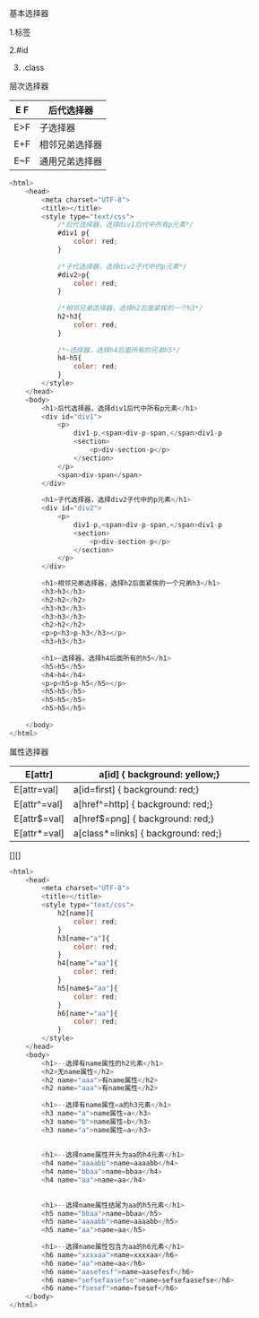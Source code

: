 基本选择器

1.标签

2.#id

3. .class





层次选择器

| E F | 后代选择器 |
| - | - |
| E&gt;F | 子选择器 |
| E+F | 相邻兄弟选择器 |
| E~F | 通用兄弟选择器 |




```javascript
<html>
	<head>
		<meta charset="UTF-8">
		<title></title>
		<style type="text/css">
			/*后代选择器，选择div1后代中所有p元素*/
			#div1 p{
				color: red;
			}
			
			/*子代选择器，选择div2子代中的p元素*/
			#div2>p{
				color: red;
			}
			
			/*相邻兄弟选择器，选择h2后面紧挨的一个h3*/
			h2+h3{
				color: red;
			}
			
			/*~选择器，选择h4后面所有的兄弟h5*/
			h4~h5{
				color: red;
			}
		</style>
	</head>
	<body>
		<h1>后代选择器，选择div1后代中所有p元素</h1>
		<div id="div1">
			<p>
				div1-p,<span>div-p-span,</span>div1-p
				<section>
					<p>div-section-p</p>
				</section>
			</p>
			<span>div-span</span>
		</div>
		
		<h1>子代选择器，选择div2子代中的p元素</h1>
		<div id="div2">
			<p>
				div1-p,<span>div-p-span,</span>div1-p
				<section>
					<p>div-section-p</p>
				</section>
			</p>
		</div>
		
		<h1>相邻兄弟选择器，选择h2后面紧挨的一个兄弟h3</h1>
		<h3>h3</h3>
		<h2>h2</h2>
		<h3>h3</h3>
		<h3>h3</h3>
		<h2>h2</h2>
		<p>p<h3>p-h3</h3></p>
		<h3>h3</h3>
		
		<h1>~选择器，选择h4后面所有的h5</h1>
		<h5>h5</h5>
		<h4>h4</h4>
		<p>p<h5>p-h5</h5></p>
		<h5>h5</h5>
		<h5>h5</h5>
		<h5>h5</h5>
		
	</body>
</html>
```



属性选择器

| E[attr] | a[id] { background: yellow;} |
| - | - |
| E[attr=val] | a[id=first] { background: red;} |
| E[attr^=val] | a[href^=http] { background: red;} |
| E[attr$=val] | a[href$=png] { background: red;}              |
| E[attr\*=val] | a[class\*=links] { background: red;} |


[][]

```javascript
<html>
	<head>
		<meta charset="UTF-8">
		<title></title>
		<style type="text/css">
			h2[name]{
				color: red;
			}
			h3[name="a"]{
				color: red;
			}
			h4[name^="aa"]{
				color: red;
			}
			h5[name$="aa"]{
				color: red;
			}
			h6[name*="aa"]{
				color: red;
			}
		</style>
	</head>
	<body>
		<h1>--选择有name属性的h2元素</h1>
		<h2>无name属性</h2>
		<h2 name="aaa">有name属性</h2>
		<h2 name="aaa">有name属性</h2>
		
		<h1>--选择有name属性=a的h3元素</h1>
		<h3 name="a">name属性=a</h3>
		<h3 name="b">name属性=b</h3>
		<h3 name="a">name属性=a</h3>
		
		
		<h1>--选择name属性开头为aa的h4元素</h1>
		<h4 name="aaaabb">name=aaaabb</h4>
		<h4 name="bbaa">name=bbaa</h4>
		<h4 name="aa">name=aa</h4>
		
		
		<h1>--选择name属性结尾为aa的h5元素</h1>
		<h5 name="bbaa">name=bbaa</h5>
		<h5 name="aaaabb">name=aaaabb</h5>
		<h5 name="aa">name=aa</h5>
		
		<h1>--选择name属性包含为aa的h6元素</h1>
		<h6 name="xxxxaa">name=xxxxaa</h6>
		<h6 name="aa">name=aa</h6>
		<h6 name="aasefesf">name=aasefesf</h6>
		<h6 name="sefsefaasefse">name=sefsefaasefse</h6>
		<h6 name="fsesef">name=fsesef</h6>
	</body>
</html>
```



